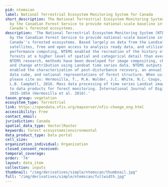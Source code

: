 ```yaml
---
pid: ntemscan
label: National Terrestrial Ecosystem Monitoring System for Canada
short_description: The National Terrestrial Ecosystem Monitoring System was developed
  by the Canadian Forest Service to provide national-scale baseline information on
  Canada's forested ecosystems.
description: 'The National Terrestrial Ecosystem Monitoring System (NTEMS) was developed
  by the Canadian Forest Service to provide national-scale baseline information on
  Canada''s forested ecosystems. Based largely on data from the Landsat series of
  satellites, free and open access to analysis ready data, and utilization of high
  performance computing, NTEMS enabled the recreation of the history of Canada''s
  forests at a higher level of spatial and categorical detail than ever before. Through
  NTEMS research, methods have been developed for image compositing, change detection,
  and change attribution using Landsat time series data. NTEMS outputs have subsequently
  enabled the characterization of post-disturbance recovery, an annual land cover
  data cube, and national representations of forest structure. When using this data,
  please cite as: Hermosilla, T., M.A. Wulder, J.C. White, N.C. Coops, G.W. Hobart,
  L.B. Campbell, 2016. Mass data processing of time series Landsat imagery: pixels
  to data products for forest monitoring. International Journal of Digital Earth 9(11),
  1035-1054 (Hermosilla et al. 2016).'
taxon_group: vegetation
ecosystem_type: Terrestrial
link: https://opendata.nfis.org/mapserver/nfis-change_eng.html
accessibility: Free
contact_email: 
jurisdiction: Canada
spatial_data_type: Vector|Raster
keywords: forest ecosystems|environmental
data_product_type: Data portal
cell_size: 
organization_individual: Organization
closed_consent_received: 
temporal_coverage: 
order: '74'
layout: data_item
collection: inputs
thumbnail: "/img/derivatives/simple/ntemscan/thumbnail.jpg"
full: "/img/derivatives/simple/ntemscan/fullwidth.jpg"
---
```

